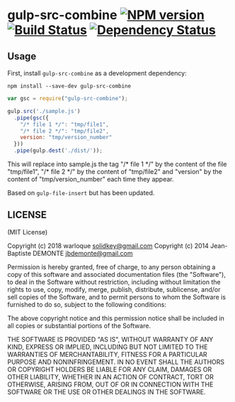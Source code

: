 # gulp-src-combine [![NPM version][npm-image]][npm-url] [![Build Status][travis-image]][travis-url] [![Dependency Status][depstat-image]][depstat-url]

## Usage

First, install `gulp-src-combine` as a development dependency:

```shell
npm install --save-dev gulp-src-combine
```

```javascript
var gsc = require("gulp-src-combine");

gulp.src('./sample.js')
  .pipe(gsc({
    "/* file 1 */": "tmp/file1",
    "/* file 2 */": "tmp/file2",
    version: "tmp/version_number"
  }))
  .pipe(gulp.dest('./dist/'));
```
This will replace into sample.js the tag "/\* file 1 \*/" by the content of the file "tmp/file1", "/\* file 2 \*/" by the content of "tmp/file2" and "version" by the content of "tmp/version_number" each time they appear.

Based on `gulp-file-insert` but has been updated.

## LICENSE

(MIT License)

Copyright (c) 2018 warloque <solidkey@gmail.com>
Copyright (c) 2014 Jean-Baptiste DEMONTE <jbdemonte@gmail.com>

Permission is hereby granted, free of charge, to any person obtaining
a copy of this software and associated documentation files (the
"Software"), to deal in the Software without restriction, including
without limitation the rights to use, copy, modify, merge, publish,
distribute, sublicense, and/or sell copies of the Software, and to
permit persons to whom the Software is furnished to do so, subject to
the following conditions:

The above copyright notice and this permission notice shall be
included in all copies or substantial portions of the Software.

THE SOFTWARE IS PROVIDED "AS IS", WITHOUT WARRANTY OF ANY KIND,
EXPRESS OR IMPLIED, INCLUDING BUT NOT LIMITED TO THE WARRANTIES OF
MERCHANTABILITY, FITNESS FOR A PARTICULAR PURPOSE AND
NONINFRINGEMENT. IN NO EVENT SHALL THE AUTHORS OR COPYRIGHT HOLDERS BE
LIABLE FOR ANY CLAIM, DAMAGES OR OTHER LIABILITY, WHETHER IN AN ACTION
OF CONTRACT, TORT OR OTHERWISE, ARISING FROM, OUT OF OR IN CONNECTION
WITH THE SOFTWARE OR THE USE OR OTHER DEALINGS IN THE SOFTWARE.


[npm-url]: https://npmjs.org/package/gulp-src-combine
[npm-image]: https://badge.fury.io/js/gulp-src-combine.png

[travis-url]: http://travis-ci.org/warloque/gulp-src-combine
[travis-image]: https://secure.travis-ci.org/warloque/gulp-src-combine.png?branch=master

[depstat-url]: https://david-dm.org/warloque/gulp-src-combine
[depstat-image]: https://david-dm.org/warloque/gulp-src-combine.png